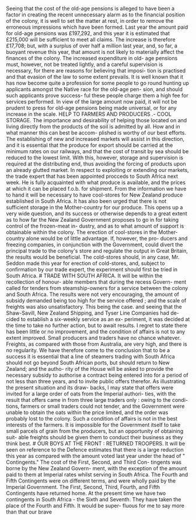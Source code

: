 Seeing that the cost of the old-age pensions is alleged to have been a factor in creating the recent unnecessary alarm as to the financial position of the colony, it is well to set the matter at rest, in order to remove the erroneous impressions which have been formed. Last year the amount paid for old-age pensions was £197,292, and this year it is estimated that £215,000 will be sufficient to meet all claims. The increase is therefore £17,708; but, with a surplus of over half a million last year, and, so far, a buoyant revenue this year, that amount is not likely to materially affect the finances of the colony. The increased expenditure in old- age pensions must, however, not be treated lightly, and a careful supervision is necessary, for there are reasons for believing that imposi- tion is practised and that evasion of the law to some extent prevails. It is well known that it has now become quite a profession for some people to go round hunting up applicants amongst the Native race for the old-age pen- sion, and should such applicants prove success- ful these people charge them a high fee for services performed. In view of the large amount now paid, it will not be prudent to press for old-age pensions being made universal, or for any increase in the scale. HELP TO FARMERS AND PRODUCERS .- COOL STORAGE. The importance and desirability of helping those located on and living directly from the products of the soil is admitted by all. How and in what manner this can best be accom- plished is worthy of our best efforts. The establishing of new and increased markets will assist in this direction, and it is essential that the produce for export should be carried at the minimum rates on our railways, and that the cost of transit by sea should be reduced to the lowest limit. With this, however, storage and supervision is required at the distributing end, thus avoiding the forcing of products upon an already glutted market. In respect to exploiting or extending our markets, the trade expert that has been appointed procceds to South Africa next week. He is fully acquainted with what produce is available, and the prices at which it can be placed f.o.b. for shipment. From the information we have to hand it will be necessary to have cool-stores for New Zealand produce established in South Africa. It has also been urged that there is not sufficient storage in the Mother-country for our produce. This opens up a very wide question, and its success or otherwise depends to a great extent as to how far the New Zealand Government proposes to go in for taking control of the frozen-meat in- dustry, and as to what amount of support is obtainable within the colony. The erection of cool-stores in the Mother-country alone would be of little advantage. If, however, the pro- ducers and freezing companies, in conjunction with the Government, could divert the principal trade to the colony's store and regulate the output in Great Britain, the results would be beneficial. The cold-stores should, in any case, Mr. Seddon made this year for erection of cold-stores, and, subject to confirmation by our trade expert, the experiment should first be tried in South Africa. # TRADE WITH SOUTH AFRICA. It will be within the recollection of honour- able members that during the recess Govern- ment called for tenders from steamship-owners for a service between the colony and South Africa. The results were not very encouraging, the amount of subsidy demanded being too high for the service offered ; and the scale of freights was also unsatisfactory. This being the case. and seeing that the Shaw-Savill, New Zealand Shipping, and Tyser Line Companies had de- cided to establish a six-weekly service as an ex- periment, it was decided at the time to take no further action, but to await results. I regret to state there has been little or no improvement, and the condition of affairs is not to any extent improved. Small producers and traders have no chance whatever. Freights, as compared with those from Australia, are very high, and there is no regularity. We have therefore come to the conclusion that to be a success it is essential that a line of steamers trading with South Africa should not go beyond South African ports, but should return to New Zealand; and the autho- rity of the House will be asked to provide the necessary subsidy to authorise a contract being entered into for a period of not less than three years, and to invite public offers therefor. As illustrating the present situation and its draw- backs, I may state that offers were invited for a large order of oats from the Imperial authori- ties, with the result that offers came in from three large traders only : owing to the condi- tions, farmers or small traders could not tender, and the Government were unable to obtain the oats within the price limited, and the order was probably lost to the colony. Such a condition of affairs is not in the best interests of the farmers. It is impossible for the Government itself to take small parcels of grain from the producers, but an opportunity of obtaining suit- able freights should be given them to conduct their business as they think best. # OUR BOYS AT THE FRONT : RETURNED TROOPERS. It will be seen on reference to the Defence estimates that there is a large reduction this year as compared with the amount voted last year under the head of " Contingents." The cost of the First, Second, and Third Con- tingents was borne by the New Zealand Govern- ment, with the exception of the amount paid to them at Imperial rates whilst serving in South Africa. The Fourth and Fifth Contingents were on different terms, and were wholly paid by the Imperial Government. The First, Second, Third, Fourth, and Fifth Contingents have returned home. At the present time we have two contingents in South Africa - the Sixth and Seventh. They have taken the place of the Fourth and Fifth. It would be super- fluous for me to say more than that our brave 